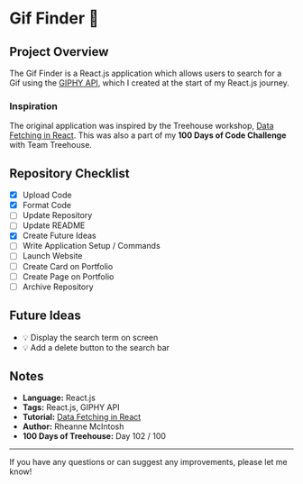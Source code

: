 # Gif Finder :movie_camera:

## Project Overview
The Gif Finder is a React.js application which allows users to search for a Gif using the [GIPHY API](https://developers.giphy.com/), which I created at the start of my React.js journey.

### Inspiration
The original application was inspired by the Treehouse workshop, [Data Fetching in React](https://teamtreehouse.com/library/data-fetching-in-react). This was also a part of my **100 Days of Code Challenge** with Team Treehouse.

<!-- ### Customising the Application -->

## Repository Checklist
- [x] Upload Code
- [x] Format Code
- [ ] Update Repository
- [ ] Update README
- [x] Create Future Ideas
- [ ] Write Application Setup / Commands
- [ ] Launch Website
- [ ] Create Card on Portfolio
- [ ] Create Page on Portfolio
- [ ] Archive Repository

## Future Ideas
- :bulb: Display the search term on screen
- :bulb: Add a delete button to the search bar

## Notes
- **Language:** React.js
- **Tags:** React.js, GIPHY API
- **Tutorial:** [Data Fetching in React](https://teamtreehouse.com/library/data-fetching-in-react)
- **Author:** Rheanne McIntosh
- **100 Days of Treehouse:** Day 102 / 100

<!-- ## Application Setup / Commands
1. Simply open `index.html` in a browser and you should be able to view the project locally. -->

<hr>

If you have any questions or can suggest any improvements, please let me know!
